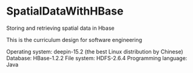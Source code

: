 # SpatialDataWithHBase
Storing and retrieving spatial data in Hbase

This is the curriculum design for software engineering

Operating system: deepin-15.2 (the best Linux distribution by Chinese)
Database: HBase-1.2.2
File system: HDFS-2.6.4
Programming language: Java
